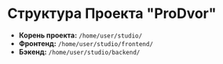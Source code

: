 # Структура Проекта "ProDvor"

- **Корень проекта:** `/home/user/studio/`
- **Фронтенд:** `/home/user/studio/frontend/`
- **Бэкенд:** `/home/user/studio/backend/`
